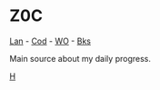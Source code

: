 
Z0C
======

[Lan](https://github.com/ttltrk/ELSE/blob/master/LAN/ENG/LAN.MD) -
[Cod](https://github.com/ttltrk/PRG/blob/master/CODING.MD) -
[WO](https://github.com/ttltrk/ELSE/blob/master/PWR/PWR.MD) -
[Bks](https://github.com/ttltrk/BKS/blob/master/README.MD)

Main source about my daily progress.

[H](http://ttltrk.net/)



